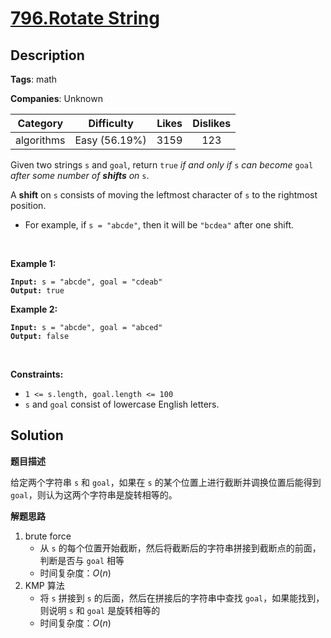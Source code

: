 # [796.Rotate String](https://leetcode.com/problems/rotate-string/description/)

## Description

**Tags**: math

**Companies**: Unknown

|  Category  |  Difficulty   | Likes | Dislikes |
| :--------: | :-----------: | :---: | :------: |
| algorithms | Easy (56.19%) | 3159  |   123    |

<p>Given two strings <code>s</code> and <code>goal</code>, return <code>true</code> <em>if and only if</em> <code>s</code> <em>can become</em> <code>goal</code> <em>after some number of <strong>shifts</strong> on</em> <code>s</code>.</p>
<p>A <strong>shift</strong> on <code>s</code> consists of moving the leftmost character of <code>s</code> to the rightmost position.</p>
<ul>
  <li>For example, if <code>s = &quot;abcde&quot;</code>, then it will be <code>&quot;bcdea&quot;</code> after one shift.</li>
</ul>
<p>&nbsp;</p>
<p><strong class="example">Example 1:</strong></p>
<pre><code><strong>Input:</strong> s = "abcde", goal = "cdeab"
<strong>Output:</strong> true</code></pre><p><strong class="example">Example 2:</strong></p>
<pre><code><strong>Input:</strong> s = "abcde", goal = "abced"
<strong>Output:</strong> false</code></pre>
<p>&nbsp;</p>
<p><strong>Constraints:</strong></p>
<ul>
  <li><code>1 &lt;= s.length, goal.length &lt;= 100</code></li>
  <li><code>s</code> and <code>goal</code> consist of lowercase English letters.</li>
</ul>

## Solution

**题目描述**

给定两个字符串 `s` 和 `goal`，如果在 `s` 的某个位置上进行截断并调换位置后能得到 `goal`，则认为这两个字符串是旋转相等的。

**解题思路**

1. brute force
   - 从 `s` 的每个位置开始截断，然后将截断后的字符串拼接到截断点的前面，判断是否与 `goal` 相等
   - 时间复杂度：$O(n)$
2. KMP 算法
   - 将 `s` 拼接到 `s` 的后面，然后在拼接后的字符串中查找 `goal`，如果能找到，则说明 `s` 和 `goal` 是旋转相等的
   - 时间复杂度：$O(n)$

